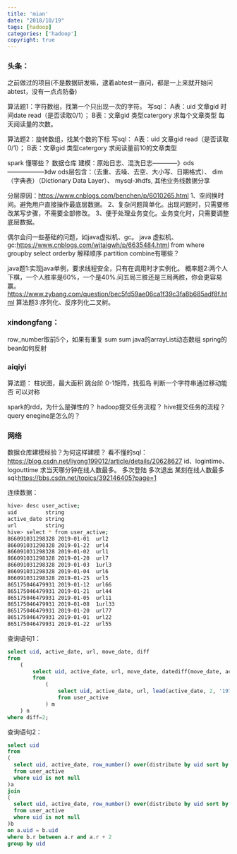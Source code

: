 ```yaml
---
title: 'mian'
date: "2018/10/19"
tags: [hadoop]
categories: ['hadoop']
copyright: true
---
```

### 头条：
之前做过的项目(不是数据研发嘛，逮着abtest一直问，都是一上来就开始问abtest，没有一点点防备)

算法题1：字符数组，找第一个只出现一次的字符。
写sql：
A表：uid  文章gid  时间date read（是否读取0/1）；
B表：文章gid  类型catergory
求每个文章类型 每天阅读量的次数。

算法题2：旋转数组，找某个数的下标
写sql：
A表：uid  文章gid read（是否读取0/1）；
B表：文章gid  类型catergory
求阅读量前10的文章类型


spark 懂哪些？
数据仓库 建模：原始日志、混洗日志————》ods——————》dw
ods层包含：（去重、去噪、去空、大小写、日期格式）、
           dim（字典表）（Dictionary Data Layer）、
           mysql-》hdfs,
           其他业务线数据分享

分层原因：https://www.cnblogs.com/benchen/p/6010265.html
1、空间换时间。避免用户直接操作最底层数据。
2、复杂问题简单化。出现问题时，只需要修改某写步骤，不需要全部修改。
3、便于处理业务变化。业务变化时，只需要调整底层数据。

偶尔会问一些基础的问题，如java虚拟机、gc。
java 虚拟机、gc:https://www.cnblogs.com/wjtaigwh/p/6635484.html
from where groupby select orderby 解释顺序
partition combine有哪些？

java题1:实现java单例，要求线程安全，只有在调用时才实例化。
概率题2:两个人下棋，一个人胜率是60%，一个是40%.问五局三胜还是三局两胜，你会更容易赢。
https://www.zybang.com/question/bec5fd59ae06ca1f39c3fa8b685adf8f.html
算法题3:序列化、反序列化二叉树。

### xindongfang：
row_number取前5个，如果有重复
sum sum
java的arrayList动态数组
spring的bean如何反射

### aiqiyi
算法题：
柱状图，最大面积
跳台阶
0-1矩阵，找孤岛
判断一个字符串通过移动能否 可以对称

spark的rdd，为什么是弹性的？
hadoop提交任务流程？
hive提交任务的流程？query enegine是怎么的？

### 网络
数据仓库建模经验？为何这样建模？
看不懂的sql：https://blog.csdn.net/liyong199012/article/details/20628627
id、logintime、logouttime  求当天哪分钟在线人数最多。
多次登陆 多次退出 某刻在线人数最多 sql:https://bbs.csdn.net/topics/392146405?page=1

连续数据：
```sh
hive> desc user_active;
uid			string
active_date	string
url			string 
hive> select * from user_active;
866091031298328	2019-01-01	url2
866091031298328	2019-01-22	url4
866091031298328	2019-01-02	url1
866091031298328	2019-01-20	url7
866091031298328	2019-01-03	1url3
866091031298328	2019-01-04	url6
866091031298328	2019-01-25	url5
865175046479931	2019-01-12	url66
865175046479931	2019-01-21	url44
865175046479931	2019-01-05	url11
865175046479931	2019-01-08	1url33
865175046479931	2019-01-20	url77
865175046479931	2019-01-01	url22
865175046479931	2019-01-22	url55
```

查询语句1：
```sql
select uid, active_date, url, move_date, diff
from 
    (
        select uid, active_date, url, move_date, datediff(move_date, active_date) diff
        from 
            (
                select uid, active_date, url, lead(active_date, 2, '1970-01-01') over(partition by uid order by active_date) move_date
                from user_active
            ) m 
    ) n 
where diff=2;
```
查询语句2：
```sql
select uid
from
(
  select uid, active_date, row_number() over(distribute by uid sort by active_date) r
  from user_active
  where uid is not null
)a
join
(
  select uid, active_date, row_number() over(distribute by uid sort by active_date) r
  from user_active
  where uid is not null
)b
on a.uid = b.uid
where b.r between a.r and a.r + 2
group by uid
```